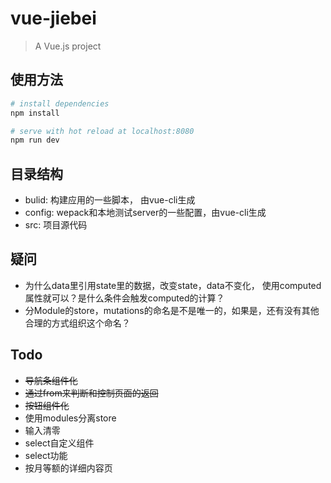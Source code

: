 # vue-jiebei

> A Vue.js project

## 使用方法

``` bash
# install dependencies
npm install

# serve with hot reload at localhost:8080
npm run dev

```

## 目录结构

* bulid: 构建应用的一些脚本， 由vue-cli生成
* config: wepack和本地测试server的一些配置，由vue-cli生成
* src: 项目源代码

## 疑问

* 为什么data里引用state里的数据，改变state，data不变化，
使用computed属性就可以？是什么条件会触发computed的计算？
* 分Module的store，mutations的命名是不是唯一的，如果是，还有没有其他合理的方式组织这个命名？


## Todo

- ~~导航条组件化~~
- ~~通过from来判断和控制页面的返回~~
- ~~按钮组件化~~
- 使用modules分离store
- 输入清零
- select自定义组件
- select功能
- 按月等额的详细内容页





